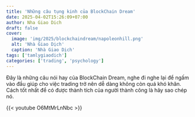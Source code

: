 ```yaml
---
title: 'Những câu tụng kinh của BlockChain Dream'
date: 2025-04-02T15:26:09+07:00
author: Nha Giao Dich
draft: false
cover:
  image: 'img/2025/blockchaindream/napoleonhill.png'
  alt: 'Nhà Giao Dịch'
  caption: 'Nhà Giao Dịch'
tags: ['tamlygiaodich']
categories: ['trading', 'psychology']
---
```


Đây là những câu nói hay của BlockChain Dream, nghe đi nghe lại để ngấm vào đầu giúp cho việc trading trở nên dễ dàng không còn quá khó khăn. Cách tốt nhất để có được thành tích của người thành công là hãy sao chép nó.

{{< youtube O6MtMrLnNbc >}}
